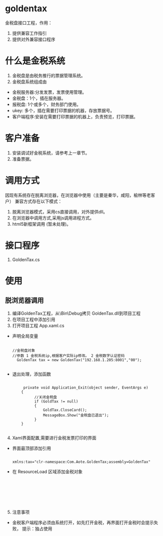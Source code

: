 # goldentax
金税盘接口工程，作用：
1. 提供兼容工作指引
2. 提供对外兼容接口程序

# 什么是金税系统
1. 金税盘是由税务推行的票据管理系统。
2. 金税盘系统组成由
  - 金税服务器:分发发票，发票使用管理。
  - 金税盘：1个，插在服务器。
  - 报税盘: 1个或多个，财务部门使用。
  - ukey: 多个，插在需要打印票据的机器，存放票据号。
  - 客户端程序:安装在需要打印票据的机器上，负责预览，打印票据。

# 客户准备
1. 安装调试好金税系统，请参考上一章节。
2. 准备票据。

# 调用方式
因现有系统存在脱离浏览器，在浏览器中使用（主要是秦华，咸阳，榆林等老客户）
兼容方式存在以下模式：
1. 脱离浏览器模式，采用cs直接调用，对外提供dll。
2. 在浏览器中调用方式,采用js调用进程方式。
3. html5新框架调用 (暂未处理)。

# 接口程序
1. GoldenTax.cs


# 使用
## 脱浏览器调用
1. 编译GoldenTax工程，从\Bin\Debug拷贝 GoldenTax.dll到项目工程
2. 在项目工程中添加引用
3. 打开项目工程 App.xaml.cs
  - 声明全局变量   
    <pre><code>
    //金税盘对象
    //参数 1 金税系统ip,根据客户实际ip修改。 2 金税数字认证密码
      GoldenTax tax = new GoldenTax("192.168.1.205:8001","00");
     </code></pre>
  - 退出处理，添加函数
      <pre><code>
         private void Application_Exit(object sender, EventArgs e)
        {
              //关闭金税盘
              if (GoldTax != null)
              {
                  GoldTax.CloseCard();
                  MessageBox.Show("金税盘已退出");
              }
        }
      </pre></code>

4. Xaml界面配置,需要进行金税发票打印的界面
  - 界面最顶部添加引用
    <pre><code>
    xmlns:tax="clr-namespace:Com.Aote.GoldenTax;assembly=GoldenTax"
    </code></pre>

  - 在 ResourceLoad 区域添加金税对象
    <pre><code>
    <tax:GoldTax Name="tax"
    ListGoodsName="气费|滞纳金"
    InfoClientName="{m:Exp Str=kbusers.f_username\=&gt;Completed}"
    IsInit="{m:Exp Str=single[data.name\=\=$使用金税盘分公司$].ToObjectList().First().value.IndexOf(LoginUser.f_fengongsi) > -1}"
    InfoClientAddressPhone="{m:Exp Str=kbusers.f_address\=&gt;Completed}"
    InfoTaxRate="{m:Exp Str=single[data.name\=\=$\{LoginUser.f_fengongsi\}税率$].ToObjectList().First().value.ToInt()}"
    InfoSellerBankAccount="{m:Exp Str=single[data.name\=\=$\{LoginUser.f_fengongsi\}开户银行及帐号$].ToObjectList().First().value.ToString()}"
    InfoSellerAddressPhone="{m:Exp Str=single[data.name\=\=$\{LoginUser.f_fengongsi\}地址及电话$].ToObjectList().First().value.ToString()}"
    InfoCashier="{m:Exp Str=LoginUser.name}"
    InfoChecker="{m:Exp Str=LoginUser.name}"
    ListUnit="方|次"
    InfoNotes="{m:Exp Str=$用户编号：\{kbusers.f_userid\}}"
    ListNumber="{m:Exp Str=$\{kbfee.f_pregas\}|1}"
    ListPrice="{m:Exp Str=$\{kbusers.f_stair1price\}|\{kbfee.f_zhinajin\}}"
    ListPriceKind="1|1"   />
  </code></pre>

5. 注意事项
  - 金税客户端程序必须由系统打开，如先打开金税，再界面打开金税时会提示失败，
    提示：独占使用
